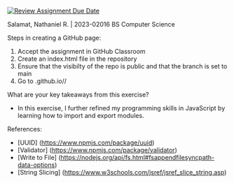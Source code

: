 [![Review Assignment Due Date](https://classroom.github.com/assets/deadline-readme-button-22041afd0340ce965d47ae6ef1cefeee28c7c493a6346c4f15d667ab976d596c.svg)](https://classroom.github.com/a/nWQdyJGq)

Salamat, Nathaniel R. | 2023-02016
BS Computer Science


Steps in creating a GitHub page:
1. Accept the assignment in GitHub Classroom
2. Create an index.html file in the repository
3. Ensure that the visibilty of the repo is public and that the branch is set to main
4. Go to <GitHub Classroom name>.github.io/<repository name>/

What are your key takeaways from this exercise?
- In this exercise, I further refined my programming skills in JavaScript by learning how to import and export modules.

References:
- [UUID] (https://www.npmjs.com/package/uuid)
- [Validator] (https://www.npmjs.com/package/validator)
- [Write to File] (https://nodejs.org/api/fs.html#fsappendfilesyncpath-data-options)
- [String Slicing] (https://www.w3schools.com/jsref/jsref_slice_string.asp)